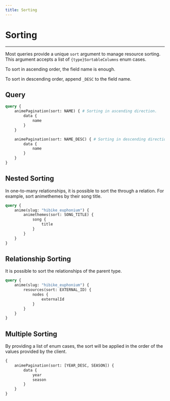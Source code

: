 ```yaml
---
title: Sorting
---
```


# Sorting

---

Most queries provide a unique `sort` argument to manage resource sorting.
This argument accepts a list of `{type}SortableColumns` enum cases.

To sort in ascending order, the field name is enough.

To sort in descending order, append `_DESC` to the field name.

## Query

```graphql
query {
    animePagination(sort: NAME) { # Sorting in ascending direction.
        data {
            name
        }
    }

    animePagination(sort: NAME_DESC) { # Sorting in descending direction.
        data {
            name
        }
    }
}
```

## Nested Sorting

In one-to-many relationships, it is possible to sort the through a relation.
For example, sort animethemes by their song title.

```graphql
query {
    anime(slug: "hibike_euphonium") {
        animethemes(sort: SONG_TITLE) {
            song {
                title
            }
        }
    }
}
```

## Relationship Sorting

It is possible to sort the relationships of the parent type.

```graphql
query {
    anime(slug: "hibike_euphonium") {
        resources(sort: EXTERNAL_ID) {
            nodes {
                externalId
            }
        }
    }
}
```

## Multiple Sorting

By providing a list of enum cases, the sort will be applied in the order of the values provided by the client.

```graphql
{
    animePagination(sort: [YEAR_DESC, SEASON]) {
        data {
            year
            season
        }
    }
}
```